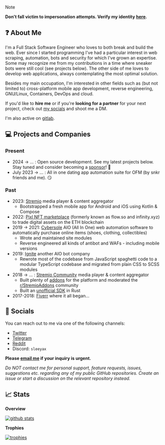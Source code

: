 > [!NOTE]  
> **Don't fall victim to impersonation attempts. Verify my identity [here](https://gist.github.com/sleeyax/9a11e158f3313826eb75ace6afee23d2).**

## :question: About Me
I'm a Full Stack Software Engineer who loves to both break and build the web. Ever since I started programming I've had a particular interest in web scraping, automation, bots and security for which I've grown an expertise. Some may recognize me from my contributions in a time where sneaker bots were still cool (see projects below). The other side of me loves to develop web applications, always contemplating the most optimal solution.

Besides my main occupation, I'm interested in other fields such as (but not limited to) cross-platform mobile app development, reverse engineering, GNU/Linux, Containers, DevOps and cloud.

If you'd like to **hire me** or if you're **looking for a partner** for your next project, check out [my socials](#Socials) and shoot me a DM.

I'm also active on [gitlab](https://gitlab.com/sleeyax).

## 💻 Projects and Companies

### Present
- 2024 -> ... : Open source development. See my latest projects below. Stay tuned and consider becoming a [sponsor](https://github.com/sponsors/sleeyax/)! 👀
- July 2023 -> ... : All in one dating app automation suite for OFM (by snkr friends and me). 😏

### Past
- 2023: [Stremio](https://www.stremio.com/) media player & content aggregator
  - Bootstrapped a fresh mobile app for Android and iOS using Kotlin & Compose
- 2022: [Pixl NFT marketplace](https://github.com/infinitydotxyz) (formerly known as flow.so and infinity.xyz) to trade digital assets on the ETH blockchain
- 2019 -> 2021: [Cybersole](https://twitter.com/CyberSole) AIO (All In One) web automation software to automatically purchase online items (shoes, clothing, collectibles)
  - Wrote and maintained site modules
  - Reverse engineered all kinds of antibot and WAFs - including mobile versions
- 2019: [Ignite](https://twitter.com/lgnite) another AIO bot company 
  - Rewrote most of the codebase from JavaScript spaghetti code to a modular TypeScript codebase and migrated from plain CSS to SCSS modules
- 2018 -> ... : [Stremio Community](https://www.stremio.com/) media player & content aggregator
  - Built plenty of [addons](https://github.com/sleeyax/stremio-addons) for the platform and moderated the [r/StremioAddons](https://www.reddit.com/r/stremioaddons) community
  - Built an [unofficial SDK](https://github.com/sleeyax/stremio-addon-sdk) in Rust
- 2017-2018: [Fiverr](https://www.fiverr.com/sleeyax) where it all began...

## :wave: Socials
You can reach out to me via one of the following channels: 
- [Twitter](https://twitter.com/sleeyax)
- [Telegram](https://t.me/sleeyax)
- [Reddit](https://www.reddit.com/user/Sleeyax1)
- Discord: `sleeyax`

**Please [email me](mailto:yourd3veloper@gmail.com) if your inquiry is urgent.**

*Do NOT contact me for personal support, feature requests, issues, suggestions etc. regarding any of my public GitHub repositories. Create an issue or start a discussion on the relevant repository instead.*

## :chart_with_upwards_trend:  Stats
**Overview**

[![github stats](https://github-readme-stats.vercel.app/api?username=sleeyax&count_private=true&show_icons=true&hide_title=true&theme=dracula)](https://github.com/anuraghazra/github-readme-stats)

**Trophies**

[![trophies](https://github-profile-trophy.vercel.app/?username=sleeyax&theme=onedark&column=-1)](https://github.com/ryo-ma/github-profile-trophy)
